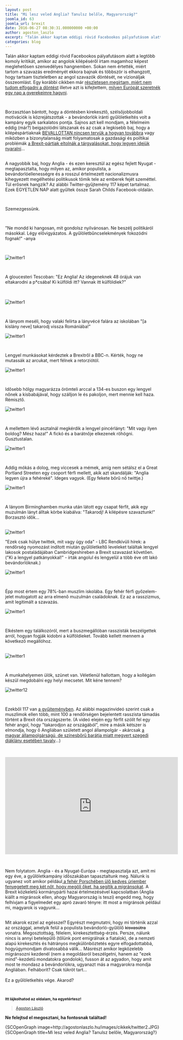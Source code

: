 ```yaml
---
layout: post
title: "Mi lesz veled Anglia? Tanulsz belőle, Magyarország?"
joomla_id: 63
joomla_url: brexit
date: 2016-06-27 08:30:31.000000000 +00:00
author: agoston_laszlo
excerpt: "Talán akkor kaptam eddigi rövid Facebookos pályafutásom alatt a legtöbb komoly kritikát, amikor az angolok kilépéséről írtam magamhoz képest meglehetősen szenvedélyes hangnemben. Sokan nem értették, miért tartom a szavazás eredményét ekkora bajnak és többször is elhangzott, hogy tartsam tiszteletben az angol szavazók döntését, ne vízionáljak összeomlást."
categories: blog
---
```

<p>Talán akkor kaptam eddigi rövid Facebookos pályafutásom alatt a legtöbb komoly kritikát, amikor az angolok kilépéséről írtam magamhoz képest meglehetősen szenvedélyes hangnemben. Sokan nem értették, miért tartom a szavazás eredményét ekkora bajnak és többször is elhangzott, hogy tartsam tiszteletben az angol szavazók döntését, ne vízionáljak összeomlást. Egy korábbi cikkben már <a href="http://agostonlaszlo.hu/hu/blog/61-miert-nem-tudom-elfogadni-az-angol-dontest" target="_blank">részletesen megírtam, miért nem tudom elfogadni a döntést</a>&nbsp;illetve azt is kifejtettem, <a href="http://agostonlaszlo.hu/hu/blog/60-tortenelmi-idokben-tortenelmi-a-felelosseged-is" target="_blank">milyen Európát szeretnék egy nap a gyerekeimre hagyni</a>.</p>
<p>&nbsp;</p>
<p>Borzasztóan bántott, hogy a döntésben kirekesztő, szélsőjobboldali motivációk is közrejátszottak - a bevándorlók iránti gyűlöletkeltés volt a kampány egyik sarkalatos pontja. Sajnos azt kell mondjam, a félelmeim eddig (már?) beigazolódni látszanak és az csak a legkisebb baj, hogy a kilépéspártiaknak <a href="http://www.independent.co.uk/news/uk/politics/brexit-eu-referendum-campaigners-there-is-no-plan-next-pm-tory-leadership-contest-a7104711.html" target="_blank">BEVALLOTTAN nincsen tervük a hogyan továbbra</a>&nbsp;vagy miközben a bizonytalanság miatt folyamatosak a gazdasági és poiltikai problémák&nbsp;<a href="http://index.hu/kulfold/2016/06/27/a_brexit-partiak_eltolnak_a_targyalasokat_hogy_legyen_idejuk_nyaralni/" target="_blank">a Brexit-pártiak eltolnák a tárgyalásokat, hogy legyen idejük nyaralni</a>...</p>
<p><br />A nagyobbik baj, hogy Anglia - és ezen keresztül az egész fejlett Nyugat - megtapasztalta, hogy milyen az, amikor populista, a bevándorlóellenességre és a rosszul értelmezett nacionalizmusra kihegyezett megélhetési politikusok tömik tele az emberek fejét szeméttel. Túl erősnek hangzik? Az alábbi Twitter-gyűjtemény 117 képet tartalmaz. Ezek EGYETLEN NAP alatt gyűltek össze Sarah Childs Facebook-oldalán.</p>

<p>&nbsp;</p>
<p>Szemezgessünk.</p>
<p>&nbsp;</p>
<p>"Ne mondd ki hangosan, mit gondolsz nyilvánosan. Ne beszélj politikáról másokkal. Légy elővigyázatos. A gyűlöletbűncselekmények fokozódni fognak!" -anya</p>
<p>&nbsp;</p>
<p><img src="http://agostonlaszlo.hu/images/cikkek/twitter1.JPG" alt="twitter1" style="display: block; margin-left: auto; margin-right: auto;" /></p>
<p>&nbsp;</p>
<p>A gloucesteri Tescoban: "Ez Anglia! Az idegeneknek 48 órájuk van eltakarodni a p*csába! Ki külföldi itt? Vannak itt külföldiek?"<br /><br /><br /></p>
<p><img src="http://agostonlaszlo.hu/images/cikkek/twitter2.JPG" alt="twitter1" style="display: block; margin-left: auto; margin-right: auto;" /></p>
<p>&nbsp;</p>
<p>A lányom meséli, hogy valaki felírta a lányvécé falára az iskolában "[a kislány neve] takarodj vissza Romániába!"</p>
<p><img src="http://agostonlaszlo.hu/images/cikkek/twitter3.JPG" alt="twitter1" style="display: block; margin-left: auto; margin-right: auto;" /></p>
<p>&nbsp;</p>
<p>Lengyel munkásokat kérdeztek a Brexitről a BBC-n. Kérték, hogy ne mutassák az arcukat, mert félnek a retorziótól.</p>
<p><img src="http://agostonlaszlo.hu/images/cikkek/twitter4.JPG" alt="twitter1" style="display: block; margin-left: auto; margin-right: auto;" /></p>
<p>&nbsp;</p>
<p>Idősebb hölgy magyarázza örömteli arccal a 134-es buszon egy lengyel nőnek a kisbabájával, hogy szálljon le és pakoljon, mert mennie kell haza. Rémisztő.</p>
<p><img src="http://agostonlaszlo.hu/images/cikkek/twitter5.JPG" alt="twitter1" style="display: block; margin-left: auto; margin-right: auto;" /></p>
<p>&nbsp;</p>
<p>A mellettem lévő asztalnál megkérdik a lengyel pincérlányt: "Mit vagy ilyen boldog? Mész haza!" A fickó és a barátnője elkezenek röhögni. Gusztustalan.</p>
<p><img src="http://agostonlaszlo.hu/images/cikkek/twitter6.JPG" alt="twitter1" style="display: block; margin-left: auto; margin-right: auto;" /></p>
<p>&nbsp;</p>
<p>Addig mókás a dolog, meg viccesek a mémek, amíg nem sétálsz el a Great Portland Streeten egy csoport férfi mellett, akik azt skandálják: "Anglia legyen újra a fehéreké". Ideges vagyok. (Egy fekete bőrű nő twittje.)</p>
<p><img src="http://agostonlaszlo.hu/images/cikkek/twitter7.JPG" alt="twitter1" style="display: block; margin-left: auto; margin-right: auto;" /></p>
<p>&nbsp;</p>
<p>A lányom Birminghamben munka után látott egy csapat férfit, akik egy muzulmán lányt álltak körbe kiabálva: "Takarodj! A kilépésre szavaztunk!" Borzasztó idők...<br /><br /></p>
<p><img src="http://agostonlaszlo.hu/images/cikkek/twitter8.JPG" alt="twitter1" style="display: block; margin-left: auto; margin-right: auto;" /></p>
<p>"Ezek csak hülye twittek, mit vagy úgy oda" - LBC Rendkívüli hírek: a rendőrség nyomozást indított miután gyűlöletkeltő leveleket találtak lengyel lakosok postaládájában Cambridgeshireben a Brexit szavazást követően. ("Ki a lengyel patkányokkal!" - írták angolul és lengyelül a több éve ott lakó bevándorlóknak.)</p>
<p><img src="http://agostonlaszlo.hu/images/cikkek/twitter9.JPG" alt="twitter1" style="display: block; margin-left: auto; margin-right: auto;" /></p>
<p>&nbsp;</p>
<p>Épp most értem egy 78%-ban muszlim iskolába. Egy fehér férfi győzelem-jelet mutogatott az arra elmenő muzulmán családoknak. Ez az a rasszizmus, amit legitimált a szavazás.</p>
<p><img src="http://agostonlaszlo.hu/images/cikkek/twitter10.JPG" alt="twitter1" style="display: block; margin-left: auto; margin-right: auto;" /></p>
<p>&nbsp;</p>
<p>Elkéstem egy találkozóról, mert a buszmegállóban rasszisták beszélgettek arról, hogyan fogják kidobni a külföldieket. Tovább kellett mennem a következő megállóhoz.<br /><br /></p>
<p><img src="http://agostonlaszlo.hu/images/cikkek/twitter11.JPG" alt="twitter1" style="display: block; margin-left: auto; margin-right: auto;" /></p>
<p>&nbsp;</p>
<p>A munkahelyemen ülök, szünet van. Véletlenül hallottam, hogy a kollégám készül megdobálni egy helyi mecsetet. Mit kéne tennem?</p>
<p><img src="http://agostonlaszlo.hu/images/cikkek/twitter1.JPG" alt="twitter12" style="display: block; margin-left: auto; margin-right: auto;" /></p>
<p>&nbsp;</p>
<p>Ezekből 117 van&nbsp;<a href="https://www.facebook.com/sarah.leblanc.718/media_set?set=a.10101369198638985&amp;type=3&amp;pnref=story" target="_blank">a gyűjteményben</a>. Az alábbi magazinvideó szerint csak a muszlimok ellen több, mint 100 a rendőrségen bejelentett rasszista támadás történt a Brexit óta országszerte. (A videó elején egy férfit szólít fel egy fehér angol, hogy "takarodjon az országából", mire a másik kétszer is elmondja, hogy ő Angliában született angol állampolgár - akárcsak <a href="http://24.hu/belfold/2015/07/21/lemezt-ultettek-a-szegeden-megvert-lany-arcaba/" target="_blank">a magyar állampolgárságú, de színesbőrű barátja miatt megvert szegedi diáklány esetében tavaly</a>...)</p>
<p>&nbsp;</p>
<p><iframe src="https://www.facebook.com/plugins/video.php?href=https%3A%2F%2Fwww.facebook.com%2Fajplusenglish%2Fvideos%2Fvb.407570359384477%2F752336008241242%2F%3Ftype%3D3&amp;show_text=0&amp;width=560" frameborder="0" scrolling="no" width="560" height="315" allowfullscreen="allowfullscreen" style="border: none; overflow: hidden; display: block; margin-left: auto; margin-right: auto;" allowtransparency="true"></iframe></p>
<p>&nbsp;</p>
<p>Nem folytatom. Anglia - és a Nyugat-Európa - megtapasztalja azt, amit mi egy éve, a gyűlöletkampány időszakában tapasztaltunk meg. Nálunk is ugyanez volt amikor például<a href="http://24.hu/kozelet/2015/09/05/segitesz-egy-menekult-csaladot-megollek/" target="_blank"> a fehér Porschében ülő kedves úriember fenyegetett meg két nőt, hogy megöli őket, ha segítik a migránsokat</a>. A Brexit közkeletű kormánypárti hazai értelmezésével kapcsolatban (Anglia kiállt a migránsok ellen, ahogy Magyarország is teszi) engedd meg, hogy felhívjam a figyelmedet egy apró zavaró tényre: itt most a migránsok például mi, magyarok is vagyunk...</p>
<p><br />Mit akarok ezzel az egésszel? Egyrészt megmutatni, hogy mi történik azzal az országgal, amelyik felül a populista bevándorló-gyűlölő <span style="text-decoration: line-through;">kisvasútra</span> vonatra. Megosztottság, félelem, kirekesztettség-érzés. Persze, nálunk nincs is annyi betelepülő (tőlünk pont emigrálnak a fiatalok), de a nemzeti alapú kirekesztés és hátrányos megkülönböztetés egyre elfogadottabbá, hogyúgymondjam divatosabbá válik... Másrészt amikor legközelebb migránsozni kezdenél (nem a megoldásról beszélgetni, hanem az "ezek mind"-kezdetű mondatokra gondolok), fusson át az agyadon, hogy amit most te mondasz a bevándorlókra, ugyanazt más a magyarokra mondja Angliában. Felháborít? Csak tükröt tart...<br /><br />Ez a gyűlöletkeltés vége. Akarod?</p>
<p>&nbsp;</p>
<p><strong style="font-size: 12.16px; line-height: 15.808px;">Itt lájkolhatod az oldalam, ha egyetértesz!</strong></p>
<div class="fb-page" style="font-size: 12.16px; line-height: 15.808px;" data-href="https://www.facebook.com/agostonlaszloartist" data-width="250" data-height="100" data-small-header="false" data-adapt-container-width="false" data-hide-cover="true" data-show-facepile="false">
<div class="fb-xfbml-parse-ignore">
<blockquote cite="https://www.facebook.com/agostonlaszloartist"><a href="https://www.facebook.com/agostonlaszloartist">Ágoston László</a></blockquote>
</div>
</div>
<p><strong>Ne felejtsd el megosztani, ha fontosnak találtad!</strong></p>
<p>{SCOpenGraph image=http://agostonlaszlo.hu/images/cikkek/twitter2.JPG} {SCOpenGraph title=Mi lesz veled Anglia? Tanulsz belőle, Magyarország?}</p>
